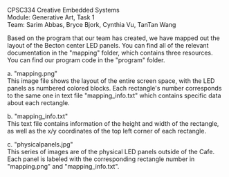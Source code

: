 CPSC334 Creative Embedded Systems  
Module: Generative Art, Task 1  
Team: Sarim Abbas, Bryce Bjork, Cynthia Vu, TanTan Wang

Based on the program that our team has created, we have mapped out the layout
of the Becton center LED panels. You can find all of the relevant
documentation in the "mapping" folder, which contains three resources. You can find our program code
in the "program" folder.

a. "mapping.png"  
This image file shows the layout of the entire screen space, with the LED
	panels as numbered colored blocks. Each rectangle's number corresponds to
	the same one in text file "mapping_info.txt" which contains specific data
	about each rectangle. 
	
b. "mapping_info.txt"  
This text file contains information of the height and width of the
	rectangle, as well as the x/y coordinates of the top left corner of each
	rectangle. 

c. "physicalpanels.jpg"  
This series of images are of the physical LED panels outside of the Cafe.
	Each panel is labeled with the corresponding rectangle number in
	"mapping.png" and "mapping_info.txt".
	
	
	